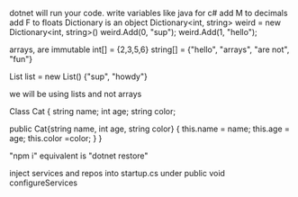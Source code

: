 dotnet will run your code. 
write variables like java for c#
add M to decimals
add F to floats
Dictionary  is an object
  Dictionary<int, string> weird =  new Dictionary<int, string>()
  weird.Add(0, "sup");
  weird.Add(1, "hello");

arrays, are immutable
 int[] = {2,3,5,6}
 string[] = {"hello", "arrays", "are not", "fun"}

 List<string> list = new List<string>() {"sup", "howdy"}

 we will be using lists and not arrays

 Class Cat
 {
  string name;
  int age;
  string color;

  public Cat{string name, int age, string color}
  {
    this.name = name;
    this.age = age;
    this.color =color;
  }
 }

 "npm i" equivalent is "dotnet restore"

 inject services and repos into startup.cs under public void configureServices
